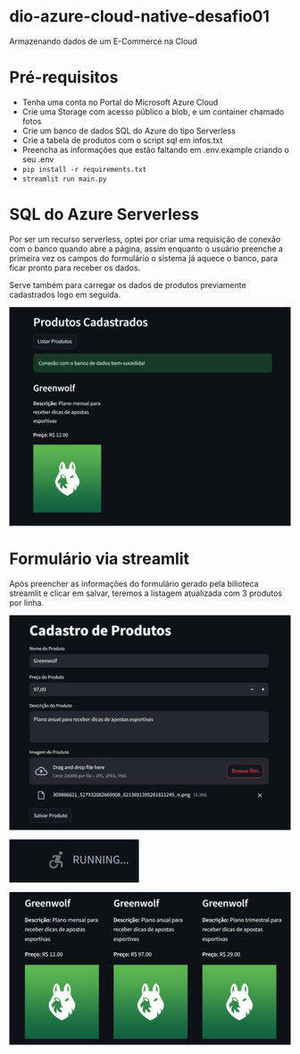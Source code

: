 # dio-azure-cloud-native-desafio01
 Armazenando dados de um E-Commerce na Cloud

# Pré-requisitos
- Tenha uma conta no Portal do Microsoft Azure Cloud
- Crie uma Storage com acesso público a blob, e um container chamado fotos
- Crie um banco de dados SQL do Azure do tipo Serverless
- Crie a tabela de produtos com o script sql em infos.txt
- Preencha as informações que estão faltando em .env.example criando o seu .env
- ```pip install -r requirements.txt```
- ```streamlit run main.py```

 # SQL do Azure Serverless
Por ser um recurso serverless, optei por criar uma requisição de conexão com o banco quando abre a página, assim enquanto o usuário preenche a primeira vez os campos do formulário o sistema já aquece o banco, para ficar pronto para receber os dados.

Serve também para carregar os dados de produtos previamente cadastrados logo em seguida.

![Teste de conexão e produtos cadastrados](./screenshots/teste-conexao-e-produtos-cadastrados.jpg "Conectado e Listando Produtos")

# Formulário via streamlit
Após preencher as informações do formulário gerado pela bilioteca streamlit e clicar em salvar, teremos a listagem atualizada com 3 produtos por linha.

![Cadastrando um novo produto](./screenshots/cadastrado-novo.jpg "Novo Produto")

![Executando](./screenshots/Executando.jpg "Executando")

![3-Produtos-Por-Linha](./screenshots/3-Produtos-Por-Linha.jpg "Listando 3 produtos por linha")
